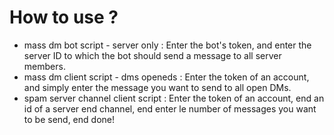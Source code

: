 # How to use ?
- mass dm bot script - server only : Enter the bot's token, and enter the server ID to which the bot should send a message to all server members.
- mass dm client script - dms openeds : Enter the token of an account, and simply enter the message you want to send to all open DMs.
- spam server channel client script : Enter the token of an account, end an id of a server end channel, end enter le number of messages you want to be send, end done!
